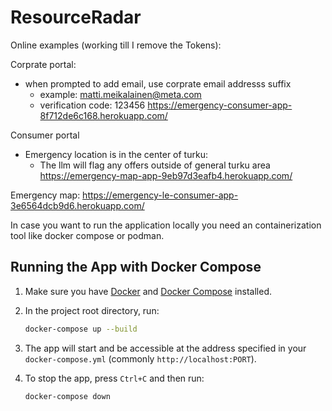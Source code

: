 # ResourceRadar

Online examples (working till I remove the Tokens):

Corprate portal:
- when prompted to add email, use corprate email addresss suffix
    - example: matti.meikalainen@meta.com
    - verification code: 123456
https://emergency-consumer-app-8f712de6c168.herokuapp.com/ 

Consumer portal
- Emergency location is in the center of turku:
     - The llm will flag any offers outside of general turku area
https://emergency-map-app-9eb97d3eafb4.herokuapp.com/ 

Emergency map:
https://emergency-le-consumer-app-3e6564dcb9d6.herokuapp.com/ 

In case you want to run the application locally you need an containerization tool like docker compose or podman. 

## Running the App with Docker Compose

1. Make sure you have [Docker](https://docs.docker.com/get-docker/) and [Docker Compose](https://docs.docker.com/compose/install/) installed.

2. In the project root directory, run:

   ```bash
   docker-compose up --build
   ```

3. The app will start and be accessible at the address specified in your `docker-compose.yml` (commonly `http://localhost:PORT`).

4. To stop the app, press `Ctrl+C` and then run:

   ```bash
   docker-compose down
   ```
